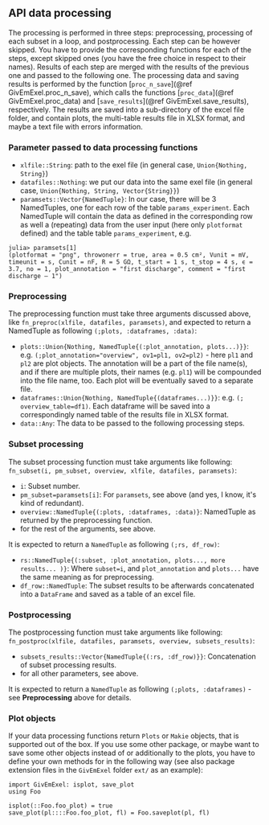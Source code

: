 ## API data processing

The processing is performed in three steps: preprocessing, processing of each subset in a loop, and postprocessing. Each step can be however skipped. You have to provide the corresponding functions for each of the steps, except skipped ones (you have the free choice in respect to their names). Results of each step are merged with the results of the previous one and passed to the following one. The processing data and saving results is performed by the function [`proc_n_save`](@ref GivEmExel.proc_n_save), which calls the functions [`proc_data`](@ref GivEmExel.proc_data) and [`save_results`](@ref GivEmExel.save_results), respectively. The results are saved into a sub-directory of the excel file folder, and contain plots, the multi-table results file in XLSX format, and maybe a text file with errors information.

### Parameter passed to data processing functions
- `xlfile::String`: path to the exel file (in general case, `Union{Nothing, String}`)
- `datafiles::Nothing`: we put our data into the same exel file (in general case, `Union{Nothing, String, Vector{String}}`)
- `paramsets::Vector{NamedTuple}`: In our case, there will be 3 NamedTuples, one for each row of the table `params_experiment`. Each NamedTuple will contain the data as defined in the corresponding row as well a (repeating) data from the user input (here only `plotformat` defined) and the table table `params_experiment`, e.g. 
```
julia> paramsets[1]
(plotformat = "png", throwonerr = true, area = 0.5 cm², Vunit = mV, timeunit = s, Cunit = nF, R = 5 GΩ, t_start = 1 s, t_stop = 4 s, ϵ = 3.7, no = 1, plot_annotation = "first discharge", comment = "first discharge – 1")
```

### Preprocessing

The preprocessing function must take three arguments discussed above, like `fn_preproc(xlfile, datafiles, paramsets)`, and expected to return a NamedTuple as following `(;plots, :dataframes, :data)`:
- `plots::Union{Nothing, NamedTuple{(:plot_annotation, plots...)}}`: e.g. `(;plot_annotation="overview", ov1=pl1, ov2=pl2)` - here `pl1` and `pl2` are plot objects. The annotation will be a part of the file name(s), and if there are multiple plots, their names (e.g. `pl1`) will be compounded into the file name, too. Each plot will be eventually saved to a separate file.
- `dataframes::Union{Nothing, NamedTuple{(dataframes...)}}`: e.g. `(; overview_table=df1)`. Each dataframe will be saved into a correspondingly named table of the results file in XLSX format.
- `data::Any`: The data to be passed to the following processing steps.

### Subset processing

The subset processing function must take arguments like following: `fn_subset(i, pm_subset, overview, xlfile, datafiles, paramsets)`:
- `i`: Subset number.
- `pm_subset=paramsets[i]`: For `paramsets`, see above (and yes, I know, it's kind of redundant).
- `overview::NamedTuple{(:plots, :dataframes, :data)}`: NamedTuple as returned by the preprocessing function.
- for the rest of the arguments, see above.

It is expected to return a `NamedTuple` as following `(;rs, df_row)`:
- `rs::NamedTuple{(:subset, :plot_annotation, plots..., more results... )}`: Where `subset=i`, and `plot_annotation` and `plots...` have the same meaning as for preprocessing.
- `df_row::NamedTuple`: The subset results to be afterwards concatenated into a `DataFrame` and saved as a table of an excel file.

### Postprocessing

The postprocessing function must take arguments like following: `fn_postproc(xlfile, datafiles, paramsets, overview, subsets_results)`:
- `subsets_results::Vector{NamedTuple{(:rs, :df_row)}}`: Concatenation of subset processing results.
- for all other parameters, see above.

It is expected to return a `NamedTuple` as following `(;plots, :dataframes)` - see **Preprocessing** above for details.

### Plot objects

If your data processing functions return `Plots` or `Makie` objects, that is supported out of the box. If you use some other package, or maybe want to save some other objects instead of or additionally to the plots, you have to define your own methods for in the following way (see also package extension files in the `GivEmExel` folder `ext/` as an example):

```
import GivEmExel: isplot, save_plot
using Foo

isplot(::Foo.foo_plot) = true
save_plot(pl::::Foo.foo_plot, fl) = Foo.saveplot(pl, fl)
```